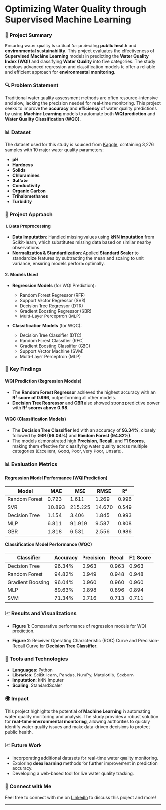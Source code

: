 # Optimizing Water Quality through Supervised Machine Learning

### 📝 **Project Summary**
Ensuring water quality is critical for protecting **public health** and **environmental sustainability**. This project evaluates the effectiveness of **Supervised Machine Learning** models in predicting the **Water Quality Index (WQI)** and classifying **Water Quality** into five categories. The study employs advanced regression and classification models to offer a reliable and efficient approach for **environmental monitoring**.

### 🔍 **Problem Statement**
Traditional water quality assessment methods are often resource-intensive and slow, lacking the precision needed for real-time monitoring. This project seeks to improve the **accuracy** and **efficiency** of water quality predictions by using **Machine Learning** models to automate both **WQI prediction** and **Water Quality Classification (WQC)**.

### 📊 **Dataset**
The dataset used for this study is sourced from [Kaggle](https://www.kaggle.com/), containing 3,276 samples with 10 major water quality parameters:
- **pH**
- **Hardness**
- **Solids**
- **Chloramines**
- **Sulfate**
- **Conductivity**
- **Organic Carbon**
- **Trihalomethanes**
- **Turbidity**

### 🚀 **Project Approach**

#### 1. Data Preprocessing
- **Data Imputation**: Handled missing values using **kNN imputation** from Scikit-learn, which substitutes missing data based on similar nearby observations.
- **Normalization & Standardization**: Applied **Standard Scaler** to standardize features by subtracting the mean and scaling to unit variance, ensuring models perform optimally.

#### 2. Models Used
- **Regression Models** (for WQI Prediction):
  - Random Forest Regressor (RFR)
  - Support Vector Regressor (SVR)
  - Decision Tree Regressor (DTR)
  - Gradient Boosting Regressor (GBR)
  - Multi-Layer Perceptron (MLP)
  
- **Classification Models** (for WQC):
  - Decision Tree Classifier (DTC)
  - Random Forest Classifier (RFC)
  - Gradient Boosting Classifier (GBC)
  - Support Vector Machine (SVM)
  - Multi-Layer Perceptron (MLP)

### 🔑 **Key Findings**

#### WQI Prediction (Regression Models)
- The **Random Forest Regressor** achieved the highest accuracy with an **R² score of 0.996**, outperforming all other models.
- **Decision Tree Regressor** and **GBR** also showed strong predictive power with **R² scores above 0.98**.
  
#### WQC (Classification Models)
- The **Decision Tree Classifier** led with an accuracy of **96.34%**, closely followed by **GBR (96.04%)** and **Random Forest (94.82%)**.
- The models demonstrated high **Precision**, **Recall**, and **F1 Scores**, making them effective for classifying water quality across multiple categories (Excellent, Good, Poor, Very Poor, Unsafe).

### 📊 **Evaluation Metrics**

#### Regression Model Performance (WQI Prediction)

| Model            | MAE         | MSE        | RMSE       | R²       |
|------------------|-------------|------------|------------|----------|
| Random Forest    | 0.723       | 1.611      | 1.269      | 0.996    |
| SVR              | 10.893      | 215.225    | 14.670     | 0.549    |
| Decision Tree    | 1.154       | 3.406      | 1.845      | 0.993    |
| MLP              | 6.811       | 91.919     | 9.587      | 0.808    |
| GBR              | 1.818       | 6.531      | 2.556      | 0.986    |

#### Classification Model Performance (WQC)

| Classifier       | Accuracy    | Precision  | Recall     | F1 Score  |
|------------------|-------------|------------|------------|-----------|
| Decision Tree    | 96.34%      | 0.963      | 0.963      | 0.963     |
| Random Forest    | 94.82%      | 0.949      | 0.948      | 0.948     |
| Gradient Boosting| 96.04%      | 0.960      | 0.960      | 0.960     |
| MLP              | 89.63%      | 0.898      | 0.896      | 0.894     |
| SVM              | 71.34%      | 0.716      | 0.713      | 0.711     |

### 📈 **Results and Visualizations**

- **Figure 1**: Comparative performance of regression models for WQI prediction.
  
- **Figure 2**: Receiver Operating Characteristic (ROC) Curve and Precision-Recall Curve for **Decision Tree Classifier**.

### 🔧 **Tools and Technologies**
- **Languages**: Python
- **Libraries**: Scikit-learn, Pandas, NumPy, Matplotlib, Seaborn
- **Imputation**: kNN Imputer
- **Scaling**: StandardScaler

### 🌍 **Impact**
This project highlights the potential of **Machine Learning** in automating water quality monitoring and analysis. The study provides a robust solution for **real-time environmental monitoring**, allowing authorities to quickly identify water quality issues and make data-driven decisions to protect public health.

### 📈 **Future Work**
- Incorporating additional datasets for real-time water quality monitoring.
- Exploring **deep learning** methods for further improvement in prediction accuracy.
- Developing a web-based tool for live water quality tracking.

### 🤝 **Connect with Me**
Feel free to connect with me on [LinkedIn](https://www.linkedin.com/in/your-linkedin-url/) to discuss this project and more!

---

